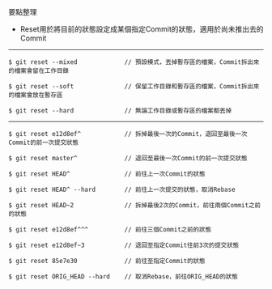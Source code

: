 要點整理
- Reset用於將目前的狀態設定成某個指定Commit的狀態，適用於尚未推出去的Commit

---

```
$ git reset --mixed				// 預設模式，丟掉暫存區的檔案，Commit拆出來的檔案會留在工作目錄
```

```
$ git reset --soft				// 保留工作目錄和暫存區的檔案，Commit拆出來的檔案會放在暫存區
```

```
$ git reset --hard				// 無論工作目錄或暫存區的檔案都丟掉
```

---

```
$ git reset e12d8ef^			// 拆掉最後一次的Commit，退回至最後一次Commit的前一次提交狀態
```

```
$ git reset master^				// 退回至最後一次Commit的前一次提交狀態
```

```
$ git reset HEAD^				// 前往上一次Commit的狀態
```

```
$ git reset HEAD^ --hard		// 前往上一次提交的狀態，取消Rebase
```

```
$ git reset HEAD~2				// 拆掉最後2次的Commit，前往兩個Commit之前的狀態
```

```
$ git reset e12d8ef^^^			// 前往三個Commit之前的狀態
```

```
$ git reset e12d8ef~3			// 退回至指定Commit往前3次的提交狀態
```

```
$ git reset 85e7e30				// 前往至指定Commit的狀態
```

```
$ git reset ORIG_HEAD --hard	// 取消Rebase，前往ORIG_HEAD的狀態
```